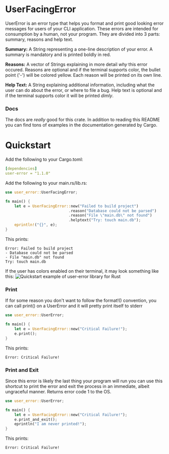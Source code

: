 # UserFacingError
UserError is an error type that helps you format and print good looking error messages for users of your CLI application. These errors are intended for consumption by a human, not your program. They are divided into 3 parts: summary, reasons and help text.

**Summary:** A String representing a one-line description of your error. A summary is mandatory and is printed boldly in red.

**Reasons:** A vector of Strings explaining in more detail _why_ this error occured. Reasons are optional and if the terminal supports color, the bullet point ('-') will be colored yellow. Each reason will be printed on its own line.

**Help Text:** A String explaining additional information, including what the user can do about the error, or where to file a bug. Help text is optional and if the terminal supports color it will be printed _dimly_.

### Docs
The docs are _really_ good for this crate. In addition to reading this README you can find tons of examples in the documentation generated by Cargo.

# Quickstart
Add the following to your Cargo.toml:
```yaml
[dependencies]
user-error = "1.1.0"
```

Add the following to your main.rs/lib.rs:
```rust
use user_error::UserFacingError;

fn main() {
    let e = UserFacingError::new("Failed to build project") 
                            .reason("Database could not be parsed")
                            .reason("File \"main.db\" not found") 
                            .helptext("Try: touch main.db"); 
    eprintln!("{}", e);
}
```
This prints:
```text
Error: Failed to build project
- Database could not be parsed
- File "main.db" not found
Try: touch main.db
```
If the user has colors enabled on their terminal, it may look something like this:
![Quickstart example of user-error library for Rust](https://xvrqt.sfo2.digitaloceanspaces.com/image-cache/user-error-output.png)

### Print
If for some reason you don't want to follow the format!() convention, you can call print() on a UserError and it will pretty print itself to stderr
```rust
use user_error::UserError;

fn main() {
    let e = UserFacingError::new("Critical Failure!");
    e.print();
}
```
This prints:
```text
Error: Critical Failure!
```

### Print and Exit
Since this error is likely the last thing your program will run you can use this shortcut to print the error and exit the process in an immediate, albeit ungraceful manner. Returns error code 1 to the OS.
```rust
use user_error::UserError;

fn main() {
    let e = UserFacingError::new("Critical Failure!");
    e.print_and_exit();
    eprintln("I am never printed!");
}
```
This prints:
```text
Error: Critical Failure!
```
